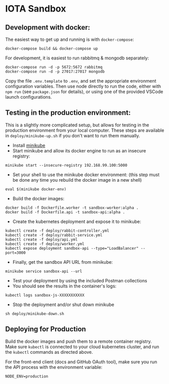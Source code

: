 # IOTA Sandbox

## Development with docker:

The easiest way to get up and running is with `docker-compose`:

```
docker-compose build && docker-compose up
```

For development, it is easiest to run rabbitmq & mongodb separately:

```
docker-compose run -d -p 5672:5672 rabbitmq
docker-compose run -d -p 27017:27017 mongodb
```

Copy the file `.env.template` to `.env`, and set the appropriate environment configuration variables. Then use node
directly to run the code, either with `npm run` (see `package.json` for details), or using one of the provided VSCode
launch configurations.

## Testing in the production environment:

This is a slightly more complicated setup, but allows for testing in the production environment from your local
computer. These steps are available in `deploy/minikube-up.sh` if you don't want to run them manually.

* Install [minikube](https://github.com/kubernetes/minikube)
* Start minikube and allow its docker engine to run as an insecure registry:

```
minikube start --insecure-registry 192.168.99.100:5000
```

* Set your shell to use the minikube docker environment: (this step must be done any time you rebuild the docker image
  in a new shell)

```
eval $(minikube docker-env)
```

* Build the docker images:

```
docker build -f Dockerfile.worker -t sandbox-worker:alpha .
docker build -f Dockerfile.api -t sandbox-api:alpha .
```

* Create the kubernetes deployment and expose it to minikube:

```
kubectl create -f deploy/rabbit-controller.yml
kubectl create -f deploy/rabbit-service.yml
kubectl create -f deploy/api.yml
kubectl create -f deploy/worker.yml
kubectl expose deployment sandbox-api --type="LoadBalancer" --port=3000
```

* Finally, get the sandbox API URL from minikube:

```
minikube service sandbox-api --url
```

* Test your deployment by using the included Postman collections
* You should see the results in the container's logs:

```
kubectl logs sandbox-js-XXXXXXXXXXX
```

* Stop the deployment and/or shut down minikube

```
sh deploy/minikube-down.sh
```

## Deploying for Production

Build the docker images and push them to a remote container registry. Make sure `kubectl` is connected to your cloud
kubernetes cluster, and run the `kubectl` commands as directed above.

For the front-end client (docs and GitHub OAuth tool), make sure you run the API process with the environment variable:

```
NODE_ENV=production
```
